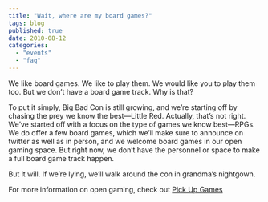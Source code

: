 ```yaml
---
title: "Wait, where are my board games?"
tags: blog
published: true
date: 2010-08-12
categories: 
  - "events"
  - "faq"
---
```


We like board games. We like to play them. We would like you to play them too. But we don’t have a board game track. Why is that?

To put it simply, Big Bad Con is still growing, and we’re starting off by chasing the prey we know the best—Little Red. Actually, that’s not right. We’ve started off with a focus on the type of games we know best—RPGs. We do offer a few board games, which we’ll make sure to announce on twitter as well as in person, and we welcome board games in our open gaming space. But right now, we don’t have the personnel or space to make a full board game track happen.

But it will. If we’re lying, we’ll walk around the con in grandma’s nightgown.

For more information on open gaming, check out [Pick Up Games](http://www.bigbadcon.com/?p=164)
